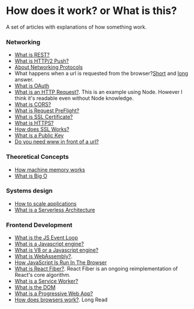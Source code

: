 # How does it work? or What is this?

A set of articles with explanations of how something work.

### Networking

- [What is REST?](rest.md)
- [What is HTTP/2 Push?](https://jakearchibald.com/2017/h2-push-tougher-than-i-thought/)
- [About Networking Protocols](https://www.destroyallsoftware.com/compendium/network-protocols?share_key=97d3ba4c24d21147)
- What happens when a url is requested from the browser?[Short](https://www.quora.com/What-are-the-series-of-steps-that-happen-when-an-URL-is-requested-from-the-address-field-of-a-browser) and [long](http://igoro.com/archive/what-really-happens-when-you-navigate-to-a-url/) answer.
- [What is OAuth](https://blog.varonis.com/introduction-to-oauth/)
- [What is an HTTP Request?](https://nodejs.org/en/docs/guides/anatomy-of-an-http-transaction/). This is an example using Node. However I think it's readable even without Node knowledge.
- [What is CORS?](https://developer.mozilla.org/en-US/docs/Web/HTTP/Access_control_CORS)
- [What is Request PreFlight?](https://m.alphasights.com/killing-cors-preflight-requests-on-a-react-spa-1f9b04aa5730)
- [What is SSL Certificate?](https://www.youtube.com/watch?v=SJJmoDZ3il8)
- [What is HTTPS?](https://www.youtube.com/watch?v=earzZpX-PiY)
- [How does SSL Works?](https://www.youtube.com/watch?v=iQsKdtjwtYI)
- [What is a Public Key](https://www.youtube.com/watch?v=GSIDS_lvRv4)
- [Do you need www in front of a url?](https://www.quora.com/Whats-the-technical-reason-you-needed-www-prefix-to-reach-a-website-but-it-seems-that-today-it-doesnt-matter)

### Theoretical Concepts

- [How machine memory works](https://hacks.mozilla.org/2017/06/a-crash-course-in-memory-management/)
- [What is Big O](https://stackoverflow.com/questions/487258/what-is-a-plain-english-explanation-of-big-o-notation)

### Systems design

- [How to scale applications](http://blog.memsql.com/cache-is-the-new-ram/)
- [What is a Serverless Architecture](https://martinfowler.com/articles/serverless.html)

### Frontend Development

- [What is the JS Event Loop](https://www.youtube.com/watch?v=8aGhZQkoFbQ)
- [What is a Javascript engine?](http://developer.telerik.com/featured/a-guide-to-javascript-engines-for-idiots/)
- [What is V8 or a Javascript engine?](https://www.youtube.com/watch?v=EdFDJANJJLs)
- [What is WebAssembly?](https://www.smashingmagazine.com/2017/05/abridged-cartoon-introduction-webassembly/).
- [How JavaScript Is Run In The Browser](https://www.smashingmagazine.com/2017/05/abridged-cartoon-introduction-webassembly/#how-javascript-is-run-in-the-browser)
- [What is React Fiber?](https://www.youtube.com/watch?v=ZCuYPiUIONs). React Fiber is an ongoing reimplementation of React's core algorithm.
- [What is a Service Worker?](https://kosamari.com/notes/Service-Worker-what-are-you)
- [What is the DOM](https://alistapart.com/article/javascript-for-web-designers)
- [What is a Progressive Web App?](https://www.smashingmagazine.com/2016/09/the-building-blocks-of-progressive-web-apps/)
- [How does browsers work?](https://www.html5rocks.com/en/tutorials/internals/howbrowserswork/). Long Read
